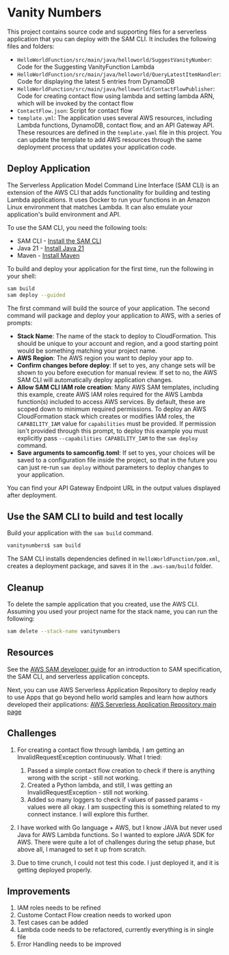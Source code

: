 # Vanity Numbers

This project contains source code and supporting files for a serverless application that you can deploy with the SAM CLI. It includes the following files and folders:

- `HelloWorldFunction/src/main/java/helloworld/SuggestVanityNumber`: Code for the Suggesting VanityFunction Lambda
- `HelloWorldFunction/src/main/java/helloworld/QueryLatestItemHandler`: Code for displaying the latest 5 entries from DynamoDB
- `HelloWorldFunction/src/main/java/helloworld/ContactFlowPublisher`: Code for creating contact flow using lambda and setting lambda ARN, which will be invoked by the contact flow
- `ContactFlow.json`: Script for contact flow
- `template.yml`: The application uses several AWS resources, including Lambda functions, DynamoDB, contact flow, and an API Gateway API. These resources are defined in the `template.yaml` file in this project. You can update the template to add AWS resources through the same deployment process that updates your application code.

## Deploy Application

The Serverless Application Model Command Line Interface (SAM CLI) is an extension of the AWS CLI that adds functionality for building and testing Lambda applications. It uses Docker to run your functions in an Amazon Linux environment that matches Lambda. It can also emulate your application's build environment and API.

To use the SAM CLI, you need the following tools:

- SAM CLI - [Install the SAM CLI](https://docs.aws.amazon.com/serverless-application-model/latest/developerguide/serverless-sam-cli-install.html)
- Java 21 - [Install Java 21](https://docs.aws.amazon.com/corretto/latest/corretto-21-ug/downloads-list.html)
- Maven - [Install Maven](https://maven.apache.org/install.html)

To build and deploy your application for the first time, run the following in your shell:

```bash
sam build
sam deploy --guided
```

The first command will build the source of your application. The second command will package and deploy your application to AWS, with a series of prompts:

* **Stack Name**: The name of the stack to deploy to CloudFormation. This should be unique to your account and region, and a good starting point would be something matching your project name.
* **AWS Region**: The AWS region you want to deploy your app to.
* **Confirm changes before deploy**: If set to yes, any change sets will be shown to you before execution for manual review. If set to no, the AWS SAM CLI will automatically deploy application changes.
* **Allow SAM CLI IAM role creation**: Many AWS SAM templates, including this example, create AWS IAM roles required for the AWS Lambda function(s) included to access AWS services. By default, these are scoped down to minimum required permissions. To deploy an AWS CloudFormation stack which creates or modifies IAM roles, the `CAPABILITY_IAM` value for `capabilities` must be provided. If permission isn't provided through this prompt, to deploy this example you must explicitly pass `--capabilities CAPABILITY_IAM` to the `sam deploy` command.
* **Save arguments to samconfig.toml**: If set to yes, your choices will be saved to a configuration file inside the project, so that in the future you can just re-run `sam deploy` without parameters to deploy changes to your application.

You can find your API Gateway Endpoint URL in the output values displayed after deployment.

## Use the SAM CLI to build and test locally

Build your application with the `sam build` command.

```bash
vanitynumbers$ sam build
```

The SAM CLI installs dependencies defined in `HelloWorldFunction/pom.xml`, creates a deployment package, and saves it in the `.aws-sam/build` folder.

## Cleanup

To delete the sample application that you created, use the AWS CLI. Assuming you used your project name for the stack name, you can run the following:

```bash
sam delete --stack-name vanitynumbers
```

## Resources

See the [AWS SAM developer guide](https://docs.aws.amazon.com/serverless-application-model/latest/developerguide/what-is-sam.html) for an introduction to SAM specification, the SAM CLI, and serverless application concepts.

Next, you can use AWS Serverless Application Repository to deploy ready to use Apps that go beyond hello world samples and learn how authors developed their applications: [AWS Serverless Application Repository main page](https://aws.amazon.com/serverless/serverlessrepo/)

## Challenges
1. For creating a contact flow through lambda, I am getting an InvalidRequestException continuously.
  What I tried:
    1. Passed a simple contact flow creation to check if there is anything wrong with the script - still not working.
    2. Created a Python lambda, and still, I was getting an InvalidRequestException - still not working.
    3. Added so many loggers to check if values of passed params - values were all okay.
  I am suspecting this is something related to my connect instance. I will explore this further.

2. I have worked with Go language + AWS, but I know JAVA but never used Java for AWS Lambda functions. So I wanted to explore JAVA SDK for AWS. There were quite a lot of challenges during the setup phase, but above all, I managed to set it up from scratch.

3. Due to time crunch, I could not test this code. I just deployed it, and it is getting deployed properly.

## Improvements
1. IAM roles needs to be refined
2. Custome Contact Flow creation needs to worked upon
3. Test cases can be added
4. Lambda code needs to be refactored, currently everything is in single file
5. Error Handling needs to be improved



